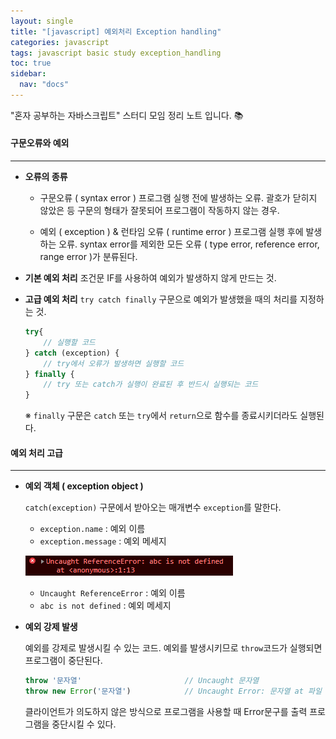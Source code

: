 ```yaml
---
layout: single
title: "[javascript] 예외처리 Exception handling"
categories: javascript
tags: javascript basic study exception_handling
toc: true
sidebar:
  nav: "docs"
---
```


"혼자 공부하는 자바스크립트" 스터디 모임 정리 노트 입니다. 📚



#### 구문오류와 예외

---

- **오류의 종류**

  - 구문오류 ( syntax error )
    프로그램 실행 전에 발생하는 오류. 괄호가 닫히지 않았은 등 구문의 형태가 잘못되어 프로그램이 작동하지 않는 경우.


  - 예외 ( exception ) & 런타임 오류 ( runtime error )
    프로그램 실행 후에 발생하는 오류. syntax error를 제외한 모든 오류 ( type error, reference error, range error )가 분류된다.


- **기본 예외 처리** 
  조건문 IF를 사용하여 예외가 발생하지 않게 만드는 것.

- **고급 예외 처리** 
  `try catch finally` 구문으로 예외가 발생했을 때의 처리를 지정하는 것.

  ```javascript
  try{
      // 실행할 코드
  } catch (exception) {
      // try에서 오류가 발생하면 실행할 코드
  } finally {
      // try 또는 catch가 실행이 완료된 후 반드시 실행되는 코드
  }
  ```

  ※ `finally` 구문은 `catch` 또는 `try`에서 `return`으로 함수를 종료시키더라도 실행된다.



#### 예외 처리 고급

---

- **예외 객체 ( exception object )**

  `catch(exception)` 구문에서 받아오는 매개변수 `exception`를 말한다.

  - `exception.name` : 예외 이름 
  - `exception.message` : 예외 메세지

  ![image-20221010112749496](\images\2022-10-08-study-exceptionHandling\image-20221010112749496.png)

  - `Uncaught ReferenceError` : 예외 이름 
  - `abc is not defined` : 예외 메세지

- **예외 강제 발생**

  예외를 강제로 발생시킬 수 있는 코드. 예외를 발생시키므로 `throw`코드가 실행되면 프로그램이 중단된다.

  ```javascript
  throw '문자열'						// Uncaught 문자열
  throw new Error('문자열')			// Uncaught Error: 문자열 at 파일 이름:줄 번호
  ```

  클라이언트가 의도하지 않은 방식으로 프로그램을 사용할 때 Error문구를 출력 프로그램을 중단시킬 수 있다.
